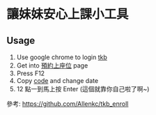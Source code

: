 # 讓妹妹安心上課小工具

## Usage
1. Use google chrome to login [tkb](https://bookseat.tkblearning.com.tw/book-seat/student/bookSeat/index)
2. Get into [預約上座位](https://bookseat.tkblearning.com.tw/book-seat/student/bookSeat/index) page
3. Press F12
4. Copy [code](./for-debbie.js) and change date
5. 12 點一到馬上按 Enter (這個就靠你自己啦了啊~)

參考: https://github.com/Allenkc/tkb_enroll
